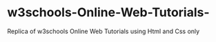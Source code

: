 # w3schools-Online-Web-Tutorials-
Replica of w3schools Online Web Tutorials using Html and Css only
